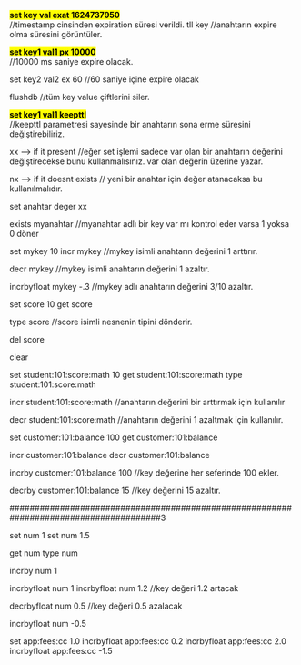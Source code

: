 <b><mark>set key val exat 1624737950</mark></b><br>
//timestamp cinsinden expiration süresi verildi.
tll key
//anahtarın expire olma süresini görüntüler.

<b><mark>set key1 val1 px 10000</mark></b><br>
//10000 ms saniye expire olacak.

set key2 val2 ex 60
//60 saniye içine expire olacak


flushdb 
//tüm key value çiftlerini siler.

<b><mark>set key1 val1 keepttl</mark></b><br>
//keepttl parametresi sayesinde bir anahtarın sona erme süresini değiştirebiliriz.

xx --> if it present
//eğer set işlemi sadece var olan bir anahtarın değerini değiştirecekse bunu kullanmalısınız. var olan değerin üzerine yazar.

nx --> if it doesnt exists
// yeni bir anahtar için değer atanacaksa bu kullanılmalıdır.

set anahtar deger xx

exists myanahtar
//myanahtar adlı bir key var mı kontrol eder varsa 1 yoksa 0 döner

set mykey 10
incr mykey
//mykey isimli anahtarın değerini 1 arttırır.

decr mykey
//mykey isimli anahtarın değerini 1 azaltır.

incrbyfloat mykey -.3
//mykey adlı anahtarın değerini 3/10 azaltır.


set score 10
get score

type score
//score isimli nesnenin tipini dönderir.

del score

clear

set student:101:score:math 10
get student:101:score:math
type student:101:score:math

incr student:101:score:math
//anahtarın değerini bir arttırmak için kullanılır

decr student:101:score:math
//anahtarın değerini 1 azaltmak için kullanılır.

set customer:101:balance 100
get customer:101:balance

incr customer:101:balance
decr customer:101:balance

incrby customer:101:balance 100
//key değerine her seferinde 100 ekler.

decrby customer:101:balance 15
//key değerini 15 azaltır.


######################################################################################3

set num 1
set num 1.5

get num
type num

incrby num 1

incrbyfloat num 1
incrbyfloat num 1.2
//key değeri 1.2 artacak

decrbyfloat num 0.5
//key değeri 0.5 azalacak

incrbyfloat num -0.5

set app:fees:cc 1.0
incrbyfloat app:fees:cc 0.2
incrbyfloat app:fees:cc 2.0
incrbyfloat app:fees:cc -1.5





















